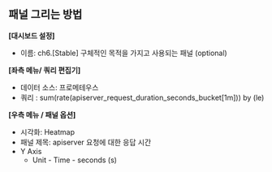 ## 패널 그리는 방법

**[대시보드 설정]**
* 이름: ch6.[Stable] 구체적인 목적을 가지고 사용되는 패널 (optional)

**[좌측 메뉴/ 쿼리 편집기]**
* 데이터 소스: 프로메테우스
* 쿼리 : sum(rate(apiserver_request_duration_seconds_bucket[1m])) by (le)

**[우측 메뉴 / 패널 옵션]**
* 시각화: Heatmap 
* 패널 제목: apiserver 요청에 대한 응답 시간
* Y Axis 
  - Unit - Time - seconds (s)

